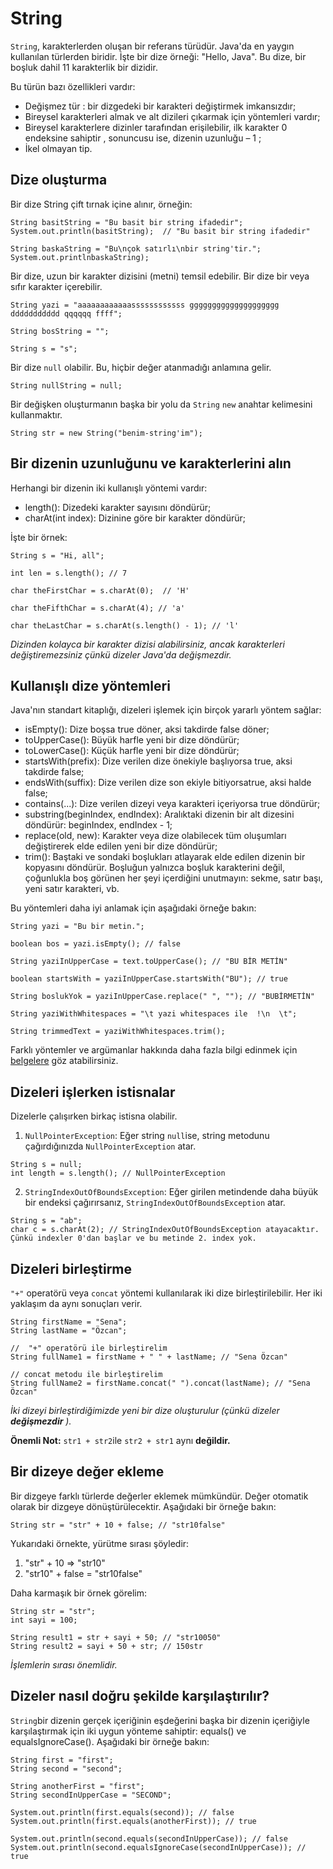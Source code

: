 # String

```String```, karakterlerden oluşan bir referans türüdür. 
Java'da en yaygın kullanılan türlerden biridir. İşte bir dize örneği: "Hello, Java". 
Bu dize, bir boşluk dahil 11 karakterlik bir dizidir.

Bu türün bazı özellikleri vardır:

- Değişmez tür : bir dizgedeki bir karakteri değiştirmek imkansızdır;
- Bireysel karakterleri almak ve alt dizileri çıkarmak için yöntemleri vardır;
- Bireysel karakterlere dizinler tarafından erişilebilir, ilk karakter 0 endeksine sahiptir , sonuncusu ise, dizenin uzunluğu – 1 ;
- İkel olmayan tip.

## Dize oluşturma

Bir dize String çift tırnak içine alınır, örneğin: 
```
String basitString = "Bu basit bir string ifadedir";
System.out.println(basitString);  // "Bu basit bir string ifadedir"

String baskaString = "Bu\nçok satırlı\nbir string'tir.";
System.out.printlnbaskaString);
```
Bir dize, uzun bir karakter dizisini (metni) temsil edebilir. Bir dize bir veya sıfır karakter içerebilir.
```
String yazi = "aaaaaaaaaaaassssssssssss gggggggggggggggggggg ddddddddddd qqqqqq ffff";

String bosString = "";

String s = "s";
```
Bir dize ```null``` olabilir. Bu, hiçbir değer atanmadığı anlamına gelir.
```
String nullString = null;
```
Bir değişken oluşturmanın başka bir yolu da ```String``` ```new``` anahtar kelimesini kullanmaktır.
```
String str = new String("benim-string'im");
```

## Bir dizenin uzunluğunu ve karakterlerini alın

Herhangi bir dizenin iki kullanışlı yöntemi vardır:

- length(): Dizedeki karakter sayısını döndürür;
- charAt(int index): Dizinine göre bir karakter döndürür;

İşte bir örnek:
```
String s = "Hi, all";

int len = s.length(); // 7

char theFirstChar = s.charAt(0);  // 'H'

char theFifthChar = s.charAt(4); // 'a'

char theLastChar = s.charAt(s.length() - 1); // 'l'
```
*Dizinden kolayca bir karakter dizisi alabilirsiniz, ancak karakterleri değiştiremezsiniz çünkü dizeler Java'da değişmezdir.*

## Kullanışlı dize yöntemleri

Java'nın standart kitaplığı, dizeleri işlemek için birçok yararlı yöntem sağlar:

- isEmpty(): Dize boşsa true döner, aksi takdirde false döner;
- toUpperCase(): Büyük harfle yeni bir dize döndürür;
- toLowerCase(): Küçük harfle yeni bir dize döndürür;
- startsWith(prefix): Dize verilen dize önekiyle başlıyorsa true, aksi takdirde false;
- endsWith(suffix): Dize verilen dize son ekiyle bitiyorsatrue, aksi halde false;
- contains(...): Dize verilen dizeyi veya karakteri içeriyorsa true döndürür;
- substring(beginIndex, endIndex): Aralıktaki dizenin bir alt dizesini döndürür: beginIndex, endIndex - 1;
- replace(old, new): Karakter veya dize olabilecek tüm oluşumları değiştirerek elde edilen yeni bir dize döndürür;
- trim(): Baştaki ve sondaki boşlukları atlayarak elde edilen dizenin bir kopyasını döndürür. 
Boşluğun yalnızca boşluk karakterini değil, çoğunlukla boş görünen her şeyi içerdiğini unutmayın: sekme, satır başı, yeni satır karakteri, vb.

Bu yöntemleri daha iyi anlamak için aşağıdaki örneğe bakın:
```
String yazi = "Bu bir metin.";

boolean bos = yazi.isEmpty(); // false

String yaziInUpperCase = text.toUpperCase(); // "BU BİR METİN"

boolean startsWith = yaziInUpperCase.startsWith("BU"); // true

String boslukYok = yaziInUpperCase.replace(" ", ""); // "BUBİRMETİN"

String yaziWithWhitespaces = "\t yazi whitespaces ile  !\n  \t";

String trimmedText = yaziWithWhitespaces.trim();
```
Farklı yöntemler ve argümanlar hakkında daha fazla bilgi edinmek için [belgelere](https://docs.oracle.com/javase/8/docs/api/java/lang/String.html) göz atabilirsiniz.

## Dizeleri işlerken istisnalar

Dizelerle çalışırken birkaç istisna olabilir.
1. ```NullPointerException```: Eğer string ```null```ise, string metodunu çağırdığınızda ```NullPointerException``` atar.
```
String s = null;
int length = s.length(); // NullPointerException
```
2. ```StringIndexOutOfBoundsException```: Eğer girilen metindende daha büyük bir endeksi çağırırsanız, ```StringIndexOutOfBoundsException``` atar.
```
String s = "ab";
char c = s.charAt(2); // StringIndexOutOfBoundsException atayacaktır. Çünkü indexler 0'dan başlar ve bu metinde 2. index yok.
```
## Dizeleri birleştirme

```"+"``` operatörü veya ```concat``` yöntemi kullanılarak iki dize birleştirilebilir. Her iki yaklaşım da aynı sonuçları verir.
```
String firstName = "Sena";
String lastName = "Özcan";

//  "+" operatörü ile birleştirelim
String fullName1 = firstName + " " + lastName; // "Sena Özcan"

// concat metodu ile birleştirelim
String fullName2 = firstName.concat(" ").concat(lastName); // "Sena Özcan"
```
*İki dizeyi birleştirdiğimizde yeni bir dize oluşturulur (çünkü dizeler **değişmezdir** ).*

**Önemli Not:** ```str1 + str2```ile ```str2 + str1``` aynı **değildir.**

## Bir dizeye değer ekleme

Bir dizgeye farklı türlerde değerler eklemek mümkündür. Değer otomatik olarak bir dizgeye dönüştürülecektir. Aşağıdaki bir örneğe bakın:
```
String str = "str" + 10 + false; // "str10false"
```
Yukarıdaki örnekte, yürütme sırası şöyledir:

1. "str" + 10 => "str10"
2. "str10" + false = "str10false"

Daha karmaşık bir örnek görelim:
```
String str = "str";
int sayi = 100;

String result1 = str + sayi + 50; // "str10050"
String result2 = sayi + 50 + str; // 150str
```
*İşlemlerin sırası önemlidir.*

## Dizeler nasıl doğru şekilde karşılaştırılır?

```String```bir dizenin gerçek içeriğinin eşdeğerini başka bir dizenin içeriğiyle karşılaştırmak için iki uygun yönteme sahiptir: 
equals() ve equalsIgnoreCase(). Aşağıdaki bir örneğe bakın:
```
String first = "first";
String second = "second";

String anotherFirst = "first";
String secondInUpperCase = "SECOND";

System.out.println(first.equals(second)); // false
System.out.println(first.equals(anotherFirst)); // true

System.out.println(second.equals(secondInUpperCase)); // false
System.out.println(second.equalsIgnoreCase(secondInUpperCase)); // true
```
